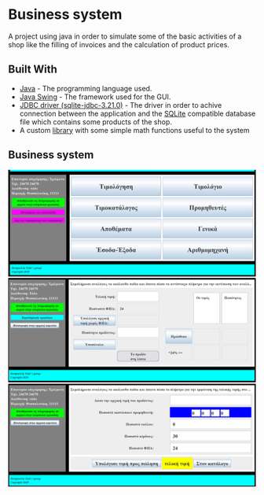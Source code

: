 # Business system

A project using java in order to simulate some of the basic activities of a shop like the filling of invoices and the calculation of product prices.

## Built With

- [Java](https://en.wikipedia.org/wiki/Java_(programming_language)) - The programming language used.
- [Java Swing](https://en.wikipedia.org/wiki/Swing_(Java)) - The framework used for the GUI.
- [JDBC driver (sqlite-jdbc-3.21.0)](https://mvnrepository.com/artifact/org.xerial/sqlite-jdbc/3.21.0) - The driver in order to achive connection between the application and the [SQLite](https://www.sqlite.org/index.html) compatible database file which contains some products of the shop.
- A custom [library](https://github.com/Apostolos172/simple-math) with some simple math functions useful to the system

## Business system
![main window](https://github.com/Apostolos172/business-system/blob/b17275c03a03a92792e99e05fbeda2ad39ca8d83/My_System/screenshots/main.png)
![invoice window](https://github.com/Apostolos172/business-system/blob/b17275c03a03a92792e99e05fbeda2ad39ca8d83/My_System/screenshots/invoice.png)
![product window](https://github.com/Apostolos172/business-system/blob/b17275c03a03a92792e99e05fbeda2ad39ca8d83/My_System/screenshots/product.png)
